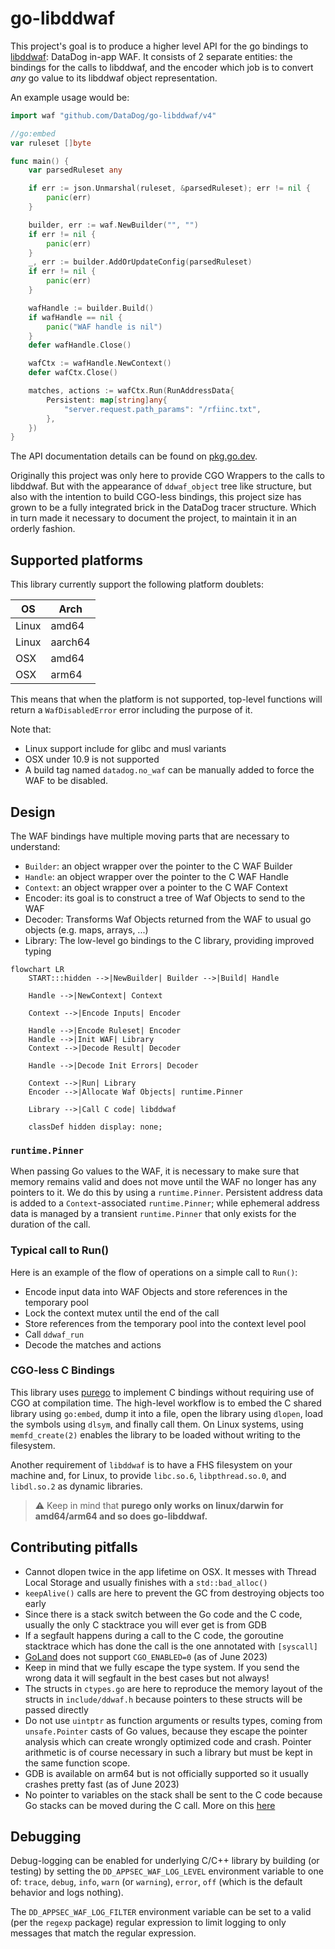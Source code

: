 # go-libddwaf

This project's goal is to produce a higher level API for the go bindings to [libddwaf](https://github.com/DataDog/libddwaf): DataDog in-app WAF.
It consists of 2 separate entities: the bindings for the calls to libddwaf, and the encoder which job is to convert _any_ go value to its libddwaf object representation.

An example usage would be:

```go
import waf "github.com/DataDog/go-libddwaf/v4"

//go:embed
var ruleset []byte

func main() {
    var parsedRuleset any

    if err := json.Unmarshal(ruleset, &parsedRuleset); err != nil {
        panic(err)
    }

    builder, err := waf.NewBuilder("", "")
    if err != nil {
        panic(err)
    }
    _, err := builder.AddOrUpdateConfig(parsedRuleset)
    if err != nil {
        panic(err)
    }

    wafHandle := builder.Build()
    if wafHandle == nil {
        panic("WAF handle is nil")
    }
    defer wafHandle.Close()

    wafCtx := wafHandle.NewContext()
    defer wafCtx.Close()

    matches, actions := wafCtx.Run(RunAddressData{
        Persistent: map[string]any{
            "server.request.path_params": "/rfiinc.txt",
        },
    })
}
```

The API documentation details can be found on [pkg.go.dev](https://pkg.go.dev/github.com/DataDog/go-libddwaf/v4).

Originally this project was only here to provide CGO Wrappers to the calls to libddwaf.
But with the appearance of `ddwaf_object` tree like structure,
but also with the intention to build CGO-less bindings, this project size has grown to be a fully integrated brick in the DataDog tracer structure.
Which in turn made it necessary to document the project, to maintain it in an orderly fashion.

## Supported platforms

This library currently support the following platform doublets:

| OS    | Arch    |
| ----- | ------- |
| Linux | amd64   |
| Linux | aarch64 |
| OSX   | amd64   |
| OSX   | arm64   |

This means that when the platform is not supported, top-level functions will return a `WafDisabledError` error including the purpose of it.

Note that:
* Linux support include for glibc and musl variants
* OSX under 10.9 is not supported
* A build tag named `datadog.no_waf` can be manually added to force the WAF to be disabled.

## Design

The WAF bindings have multiple moving parts that are necessary to understand:

- `Builder`: an object wrapper over the pointer to the C WAF Builder
- `Handle`: an object wrapper over the pointer to the C WAF Handle
- `Context`: an object wrapper over a pointer to the C WAF Context
- Encoder: its goal is to construct a tree of Waf Objects to send to the WAF
- Decoder: Transforms Waf Objects returned from the WAF to usual go objects (e.g. maps, arrays, ...)
- Library: The low-level go bindings to the C library, providing improved typing

```mermaid
flowchart LR
    START:::hidden -->|NewBuilder| Builder -->|Build| Handle

    Handle -->|NewContext| Context

    Context -->|Encode Inputs| Encoder

    Handle -->|Encode Ruleset| Encoder
    Handle -->|Init WAF| Library
    Context -->|Decode Result| Decoder

    Handle -->|Decode Init Errors| Decoder

    Context -->|Run| Library
    Encoder -->|Allocate Waf Objects| runtime.Pinner

    Library -->|Call C code| libddwaf

    classDef hidden display: none;
```

### `runtime.Pinner`

When passing Go values to the WAF, it is necessary to make sure that memory remains valid and does
not move until the WAF no longer has any pointers to it. We do this by using a `runtime.Pinner`.
Persistent address data is added to a `Context`-associated `runtime.Pinner`; while ephemeral address
data is managed by a transient `runtime.Pinner` that only exists for the duration of the call.

### Typical call to Run()

Here is an example of the flow of operations on a simple call to `Run()`:

- Encode input data into WAF Objects and store references in the temporary pool
- Lock the context mutex until the end of the call
- Store references from the temporary pool into the context level pool
- Call `ddwaf_run`
- Decode the matches and actions

### CGO-less C Bindings

This library uses [purego](https://github.com/ebitengine/purego) to implement C bindings without requiring use of CGO at compilation time. The high-level workflow
is to embed the C shared library using `go:embed`, dump it into a file, open the library using `dlopen`, load the
symbols using `dlsym`, and finally call them. On Linux systems, using `memfd_create(2)` enables the library to be loaded without
writing to the filesystem.

Another requirement of `libddwaf` is to have a FHS filesystem on your machine and, for Linux, to provide `libc.so.6`,
`libpthread.so.0`, and `libdl.so.2` as dynamic libraries.

> :warning: Keep in mind that **purego only works on linux/darwin for amd64/arm64 and so does go-libddwaf.**

## Contributing pitfalls

- Cannot dlopen twice in the app lifetime on OSX. It messes with Thread Local Storage and usually finishes with a `std::bad_alloc()`
- `keepAlive()` calls are here to prevent the GC from destroying objects too early
- Since there is a stack switch between the Go code and the C code, usually the only C stacktrace you will ever get is from GDB
- If a segfault happens during a call to the C code, the goroutine stacktrace which has done the call is the one annotated with `[syscall]`
- [GoLand](https://www.jetbrains.com/go/) does not support `CGO_ENABLED=0` (as of June 2023)
- Keep in mind that we fully escape the type system. If you send the wrong data it will segfault in the best cases but not always!
- The structs in `ctypes.go` are here to reproduce the memory layout of the structs in `include/ddwaf.h` because pointers to these structs will be passed directly
- Do not use `uintptr` as function arguments or results types, coming from `unsafe.Pointer` casts of Go values, because they escape the pointer analysis which can create wrongly optimized code and crash. Pointer arithmetic is of course necessary in such a library but must be kept in the same function scope.
- GDB is available on arm64 but is not officially supported so it usually crashes pretty fast (as of June 2023)
- No pointer to variables on the stack shall be sent to the C code because Go stacks can be moved during the C call. More on this [here](https://medium.com/@trinad536/escape-analysis-in-golang-fc81b78f3550)

## Debugging

Debug-logging can be enabled for underlying C/C++ library by building (or testing) by setting the
`DD_APPSEC_WAF_LOG_LEVEL` environment variable to one of: `trace`, `debug`, `info`, `warn` (or
`warning`), `error`, `off` (which is the default behavior and logs nothing).

The `DD_APPSEC_WAF_LOG_FILTER` environment variable can be set to a valid (per the `regexp` package)
regular expression to limit logging to only messages that match the regular expression.

